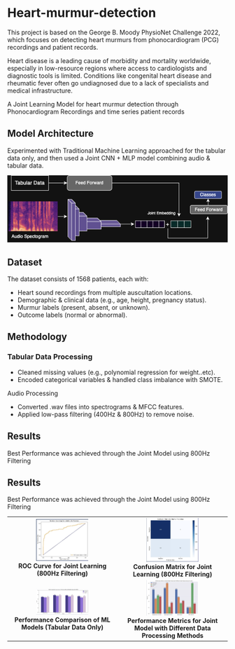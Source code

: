 # Heart-murmur-detection

This project is based on the George B. Moody PhysioNet Challenge 2022, which focuses on detecting heart murmurs from phonocardiogram (PCG) recordings and patient records.

Heart disease is a leading cause of morbidity and mortality worldwide, especially in low-resource regions where access to cardiologists and diagnostic tools is limited. Conditions like congenital heart disease and rheumatic fever often go undiagnosed due to a lack of specialists and medical infrastructure.

A Joint Learning Model for heart murmur detection through Phonocardiogram Recordings and time series patient records

## Model Architecture 

Experimented with Traditional Machine Learning approached for the tabular data only, and then used a Joint CNN + MLP model combining audio & tabular data. 

<img src="./docs/heart-murmur-arch.png" width="600"> 

## Dataset

The dataset consists of 1568 patients, each with:
- Heart sound recordings from multiple auscultation locations.
- Demographic & clinical data (e.g., age, height, pregnancy status).
- Murmur labels (present, absent, or unknown).
- Outcome labels (normal or abnormal).

## Methodology 

### Tabular Data Processing

- Cleaned missing values (e.g., polynomial regression for weight..etc).
- Encoded categorical variables & handled class imbalance with SMOTE.

Audio Processing
- Converted .wav files into spectrograms & MFCC features.
- Applied low-pass filtering (400Hz & 800Hz) to remove noise.

## Results 

Best Performance was achieved through the Joint Model using 800Hz Filtering 
## Results 

Best Performance was achieved through the Joint Model using 800Hz Filtering  

<table align="center">
    <tr>
        <td align="center">
            <img src="./docs/best-pr.png" width="50%"><br>
            <b>ROC Curve for Joint Learning (800Hz Filtering)</b>
        </td>
        <td align="center">
            <img src="./docs/best-pr-conf.png" width="50%"><br>
            <b>Confusion Matrix for Joint Learning (800Hz Filtering)</b>
        </td>
    </tr>
    <tr>
        <td align="center">
            <img src="./docs/ml-tabular.png" width="50%"><br>
            <b>Performance Comparison of ML Models (Tabular Data Only)</b>
        </td>
        <td align="center">
            <img src="./docs/diff-audio.png" width="50%"><br>
            <b>Performance Metrics for Joint Model with Different Data Processing Methods</b>
        </td>
    </tr>
</table>


